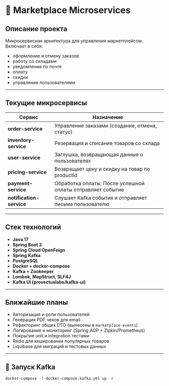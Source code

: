 # 🛒 Marketplace Microservices

## Описание проекта
Микросервисная архитектура для управления маркетплейсом. Включает в себя:
- оформление и отмену заказов
- работу со складами
- уведомления по почте
- оплату
- скидки
- управление пользователями

---

##  Текущие микросервисы

| Сервис              | Назначение                                                                 |
|---------------------|---------------------------------------------------------------------------|
| **order-service**    | Управление заказами (создание, отмена, статус)                            |
| **inventory-service**| Резервация и списание товаров со склада                                   |
| **user-service**     | Заглушка, возвращающая данные о пользователях                             |
| **pricing-service**  | Возвращает цену и скидку на товар по productId                            |
| **payment-service**  | Обработка оплаты. После успешной оплаты отправляет событие                |
| **notification-service** | Слушает Kafka события и отправляет письма пользователю                   |

---

##  Стек технологий

- **Java 17**
- **Spring Boot 3**
- **Spring Cloud OpenFeign**
- **Spring Kafka**
- **PostgreSQL**
- **Docker + docker-compose**
- **Kafka + Zookeeper**
- **Lombok, MapStruct, SLF4J**
- **Kafka UI (provectuslabs/kafka-ui)**

---

##  Ближайшие планы

-  Авторизация и роли пользователей
-  Генерация PDF чеков для email
-  Рефакторинг общих DTO (вынесены в `marketplace-events`)
-  Логирование и мониторинг (Spring AOP + Zipkin/Prometheus)
-  Покрытие unit и integration тестами
-  Redis для кеширования популярных товаров
-  Liquibase для миграций и тестовых данных

---

## 🚀 Запуск Kafka

```bash
docker-compose -f docker-compose.kafka.yml up -d